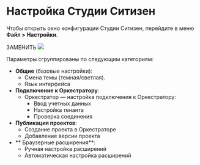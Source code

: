 # Настройка Cтудии Ситизен

Чтобы открыть окно конфигурации Студии Ситизен, перейдите в меню **Файл > Настройки**. 

ЗАМЕНИТЬ ![](../resources/settings/studio-settings.png)

Параметры сгруппированы по следующим категориям:

* **Общие** (базовые настройки):
    * Смена темы (темная/светлая).
    * Язык интерфейса
* **Подключение к Оркестратору**:
    * Оркестратор — настройка подключения к Оркестратору:
        * Ввод учетных данных
        * Настройка тенанта
        * Проверка соединения
* **Публикация проектов**:
    * Создание проекта в Оркестраторе
    * Добавление версии проекта
* ** Браузерные расширения**:
    * Ручная настройка расширений
    * Автоматическая настройка расширений


